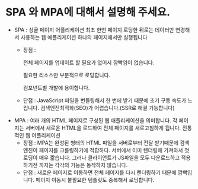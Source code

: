 # SPA 와 MPA에 대해서 설명해 주세요.

-   SPA : 싱글 페이지 어플리케이션 최초 한번 페이지 로딩한 뒤로는 데이터만 변경해서 사용하는 웹 애플리케이션 하나의 페이지에서만 실행됩니다
    -   장점 :

        전체 페이지를 업데이트 할 필요가 없어서 깜빡임이 없습니다.

        필요한 리소스만 부분적으로 로딩합니다.

        컴포넌트별 개발에 용이합니다.

    -   단점 :
        JavaScript 파일을 번들링해서 한 번에 받기 때문에 초기 구동 속도가 느립니다.
        검색엔진최적화(SEO)가 어렵습니다.(SSR로 해결 가능합니다)
-   MPA : 여러 개의 HTML 페이지로 구성된 웹 애플리케이션을 의미합니다. 각 페이지는 서버에서 새로운 HTML을 로드하여 전체 페이지를 새로고침하게 됩니다. 전통적인 웹 어플리케이션
    -   장점 :
        MPA는 완성된 형태의 HTML 파일을 서버로부터 전달 받기때문에 검색엔진이 페이지를 크롤링하기에 적합하다.
        서버에서 이미 렌더링해 가져와서 첫 로딩이 매우 짧습니다. 그러나 클라이언트가 JS파일을 모두 다운로드하고 적용하기전 까지는 각각의 기능은 동작하지 않습니다.
    -   단점 :
        새로운 페이지로 이동하면 전체 페이지를 다시 렌더링하기 때문에 깜빡입니다.
        페이지 이동시 불필요한 템플릿도 중복해서 로딩합니다.
